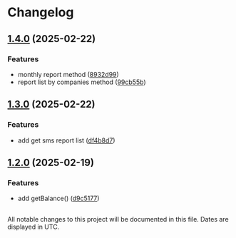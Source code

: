 # Changelog

## [1.4.0](https://github.com/mdotme/node-eskiz-sms/compare/v1.3.0...v1.4.0) (2025-02-22)

### Features

* monthly report method ([8932d99](https://github.com/mdotme/node-eskiz-sms/commit/8932d99ef2adbc4ffc808a3e561cdb73d4ab8232))
* report list by companies method ([99cb55b](https://github.com/mdotme/node-eskiz-sms/commit/99cb55bd16809035e913f83d40bed6c034627fbc))

## [1.3.0](https://github.com/mdotme/node-eskiz-sms/compare/v1.2.0...v1.3.0) (2025-02-22)

### Features

* add get sms report list ([df4b8d7](https://github.com/mdotme/node-eskiz-sms/commit/df4b8d7d6dc74ee5d0b833f715704790ec378d45))

## [1.2.0](https://github.com/mdotme/node-eskiz-sms/compare/v1.1.21...v1.2.0) (2025-02-19)

### Features

* add getBalance() ([d9c5177](https://github.com/mdotme/node-eskiz-sms/commit/d9c51772363772fd8ced4e48323cfb77fd4c34b9))

##

All notable changes to this project will be documented in this file. Dates are displayed in UTC.
